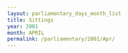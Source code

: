 ```yaml
---
layout: parliamentary_days_month_list
title: Sittings
year: 2001
month: APRIL
permalink: /parliamentary/2001/Apr/
---
```


